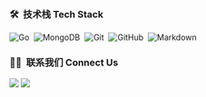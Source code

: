 ### 🛠 &nbsp;技术栈 Tech Stack

![Go](https://img.shields.io/badge/-Go-05122A?style=flat&logo=go)&nbsp;
![MongoDB](https://img.shields.io/badge/-MongoDB-05122A?style=flat&logo=mongodb)&nbsp;
![Git](https://img.shields.io/badge/-Git-05122A?style=flat&logo=git)&nbsp;
![GitHub](https://img.shields.io/badge/-GitHub-05122A?style=flat&logo=github)&nbsp;
![Markdown](https://img.shields.io/badge/-Markdown-05122A?style=flat&logo=markdown)

### 🤝🏻 &nbsp;联系我们 Connect Us
<a href="https://Nemophilists.com/"><img src="https://img.shields.io/badge/-Nemophilists.com-3423A6?style=flat&logo=Google-Chrome&logoColor=white"/></a>
<a href="mailto:studio@nemophilists.com"><img src="https://img.shields.io/badge/-Studio@nemophilists.com-D14836?style=flat&logo=Gmail&logoColor=white"/></a>
